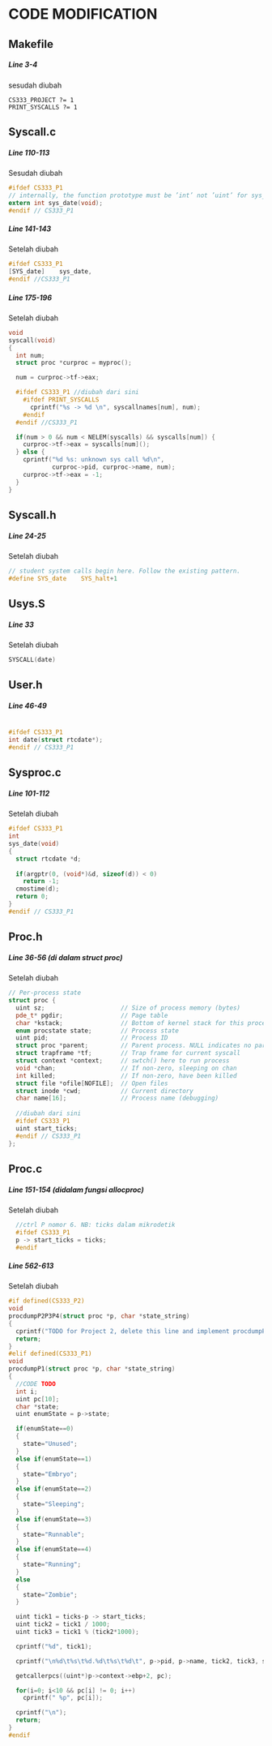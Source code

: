 # CODE MODIFICATION

## Makefile

##### Line 3-4
sesudah diubah
```
CS333_PROJECT ?= 1
PRINT_SYSCALLS ?= 1
```

## Syscall.c

##### Line 110-113
Sesudah diubah
```C
#ifdef CS333_P1
// internally, the function prototype must be ’int’ not ’uint’ for sys_date()
extern int sys_date(void);
#endif // CS333_P1
```

##### Line 141-143
Setelah diubah
```C
#ifdef CS333_P1
[SYS_date]    sys_date,
#endif //CS333_P1
```

##### Line 175-196
Setelah diubah
```C
void
syscall(void)
{
  int num;
  struct proc *curproc = myproc();

  num = curproc->tf->eax;

  #ifdef CS333_P1 //diubah dari sini
    #ifdef PRINT_SYSCALLS
      cprintf("%s -> %d \n", syscallnames[num], num);
    #endif
  #endif //CS333_P1

  if(num > 0 && num < NELEM(syscalls) && syscalls[num]) {
    curproc->tf->eax = syscalls[num]();
  } else {
    cprintf("%d %s: unknown sys call %d\n",
            curproc->pid, curproc->name, num);
    curproc->tf->eax = -1;
  }
}
```

## Syscall.h

##### Line 24-25
Setelah diubah
```h
// student system calls begin here. Follow the existing pattern.
#define SYS_date    SYS_halt+1
```

## Usys.S

##### Line 33
Setelah diubah
```S
SYSCALL(date)
```

## User.h
##### Line 46-49
```H

#ifdef CS333_P1
int date(struct rtcdate*);
#endif // CS333_P1
```

## Sysproc.c
##### Line 101-112
Setelah diubah
```C
#ifdef CS333_P1
int
sys_date(void)
{
  struct rtcdate *d;
  
  if(argptr(0, (void*)&d, sizeof(d)) < 0) 
    return -1;
  cmostime(d);
  return 0;
}
#endif // CS333_P1
```

## Proc.h
##### Line 36-56 (di dalam struct proc)
Setelah diubah
```H
// Per-process state
struct proc {
  uint sz;                     // Size of process memory (bytes)
  pde_t* pgdir;                // Page table
  char *kstack;                // Bottom of kernel stack for this process
  enum procstate state;        // Process state
  uint pid;                    // Process ID
  struct proc *parent;         // Parent process. NULL indicates no parent
  struct trapframe *tf;        // Trap frame for current syscall
  struct context *context;     // swtch() here to run process
  void *chan;                  // If non-zero, sleeping on chan
  int killed;                  // If non-zero, have been killed
  struct file *ofile[NOFILE];  // Open files
  struct inode *cwd;           // Current directory
  char name[16];               // Process name (debugging)
  
  //diubah dari sini
  #ifdef CS333_P1
  uint start_ticks;
  #endif // CS333_P1
};
```

## Proc.c
##### Line 151-154 (didalam fungsi allocproc)
Setelah diubah
```C
  //ctrl P nomor 6. NB: ticks dalam mikrodetik
  #ifdef CS333_P1 
  p -> start_ticks = ticks;
  #endif
```

##### Line 562-613
Setelah diubah
```C
#if defined(CS333_P2)
void
procdumpP2P3P4(struct proc *p, char *state_string)
{
  cprintf("TODO for Project 2, delete this line and implement procdumpP2P3P4() in proc.c to print a row\n");
  return;
}
#elif defined(CS333_P1)
void
procdumpP1(struct proc *p, char *state_string)
{
  //CODE TODO
  int i;
  uint pc[10];
  char *state;
  uint enumState = p->state;

  if(enumState==0) 
  {
    state="Unused";
  }
  else if(enumState==1) 
  {
    state="Embryo";
  }
  else if(enumState==2) 
  {
    state="Sleeping";
  }
  else if(enumState==3) 
  {
    state="Runnable";
  }  
  else if(enumState==4) 
  {
    state="Running";
  }
  else 
  {
    state="Zombie";
  }

  uint tick1 = ticks-p -> start_ticks;
  uint tick2 = tick1 / 1000;
  uint tick3 = tick1 % (tick2*1000);

  cprintf("%d", tick1);

  cprintf("\n%d\t%s\t%d.%d\t%s\t%d\t", p->pid, p->name, tick2, tick3, state, p->sz);

  getcallerpcs((uint*)p->context->ebp+2, pc);

  for(i=0; i<10 && pc[i] != 0; i++)
    cprintf(" %p", pc[i]);

  cprintf("\n");
  return;
}
#endif
```
